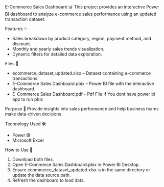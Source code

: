 E-Commerce Sales Dashboard 📊
This project provides an interactive Power BI dashboard to analyze e-commerce sales performance using an updated transaction dataset.

Features ✨
- Sales breakdown by product category, region, payment method, and discount.
- Monthly and yearly sales trends visualization.
- Dynamic filters for detailed data exploration.

Files 📂
- ecommerce_dataset_updated.xlsx – Dataset containing e-commerce transactions.
- E-Commerce Sales Dashboard.pbix – Power BI file with the interactive dashboard.
- E-Commerce Sales Dashboard.pdf - Pdf File If You dont have power bi app to run pbix

Purpose 🎯
Provide insights into sales performance and help business teams make data-driven decisions.

Technology Used 🛠️
- Power BI
- Microsoft Excel

How to Use 🚀
1. Download both files.
2. Open E-Commerce Sales Dashboard.pbix in Power BI Desktop.
3. Ensure ecommerce_dataset_updated.xlsx is in the same directory or update the data source path.
4. Refresh the dashboard to load data.

